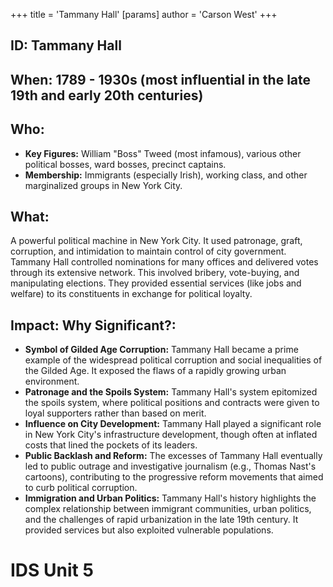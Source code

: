 +++
 title = 'Tammany Hall'
[params]
	author = 'Carson West'
+++
## ID: Tammany Hall

## When: 1789 - 1930s (most influential in the late 19th and early 20th centuries)

## Who:
* **Key Figures:**  William "Boss" Tweed (most infamous), various other political bosses, ward bosses, precinct captains.
* **Membership:**  Immigrants (especially Irish), working class, and other marginalized groups in New York City.

## What:
A powerful political machine in New York City.  It used patronage, graft, corruption, and intimidation to maintain control of city government.  Tammany Hall controlled nominations for many offices and delivered votes through its extensive network. This involved bribery, vote-buying, and manipulating elections. They provided essential services (like jobs and welfare) to its constituents in exchange for political loyalty.

## Impact: Why Significant?:
* **Symbol of Gilded Age Corruption:** Tammany Hall became a prime example of the widespread political corruption and social inequalities of the Gilded Age.  It exposed the flaws of a rapidly growing urban environment.
* **Patronage and the Spoils System:**  Tammany Hall's system epitomized the spoils system, where political positions and contracts were given to loyal supporters rather than based on merit.
* **Influence on City Development:**  Tammany Hall played a significant role in New York City's infrastructure development, though often at inflated costs that lined the pockets of its leaders.
* **Public Backlash and Reform:** The excesses of Tammany Hall eventually led to public outrage and investigative journalism (e.g., Thomas Nast's cartoons), contributing to the progressive reform movements that aimed to curb political corruption.
* **Immigration and Urban Politics:**  Tammany Hall's history highlights the complex relationship between immigrant communities, urban politics, and the challenges of rapid urbanization in the late 19th century.  It provided services but also exploited vulnerable populations.

# IDS Unit 5